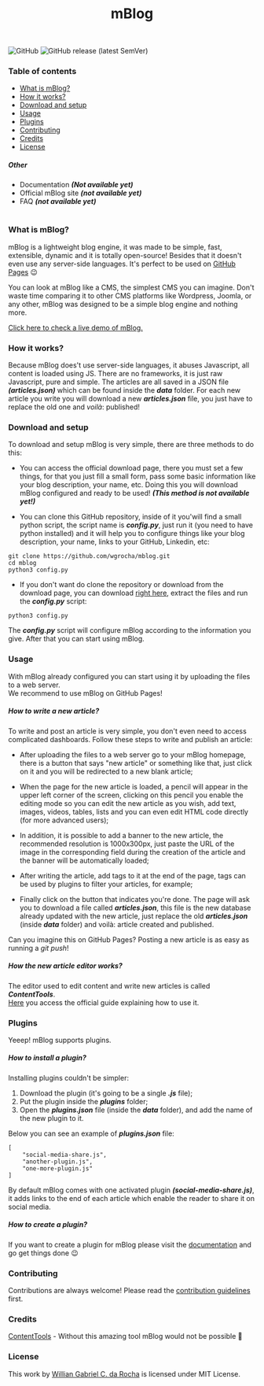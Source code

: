 <h1 align="center">mBlog</h1><br>

![GitHub](https://img.shields.io/github/license/wgrocha/mblog?style=for-the-badge)
![GitHub release (latest SemVer)](https://img.shields.io/github/v/release/wgrocha/mblog?sort=semver&style=for-the-badge)

### Table of contents

- [What is mBlog?](#what-is-mblog) 
- [How it works?](#how-it-works)
- [Download and setup](#download-and-setup)
- [Usage](#usage)
- [Plugins](#plugins)
- [Contributing](#contributing)
- [Credits](#credits)
- [License](#license)


##### Other

- Documentation __*(Not available yet)*__
- Official mBlog site __*(not available yet)*__
- FAQ __*(not available yet)*__

#

### What is mBlog?

mBlog is a lightweight blog engine, it was made to be simple, fast, extensible, dynamic and it is totally open-source! 
Besides that it doesn't even use any server-side languages. It's perfect to be used on [GitHub Pages](http://pages.github.com) :wink:

You can look at mBlog like a CMS, the simplest CMS you can imagine. Don't waste time comparing it to other CMS platforms like Wordpress, Joomla, or any other, mBlog was designed to be a simple blog engine and nothing more. 

[Click here to check a live demo of mBlog.](https://wgrocha.github.io/mblog-demo/)

### How it works?

Because mBlog does't use server-side languages, it abuses Javascript, all content is loaded using JS. There are no frameworks, it is just raw Javascript, pure and simple. The articles are all saved in a JSON file __*(articles.json)*__ which can be found inside the __*data*__ folder. For each new article you write you will download a new __*articles.json*__ file, you just have to replace the old one and _voilà_: published!

### Download and setup

To download and setup mBlog is very simple, there are three methods to do this:

- You can access the official download page, there you must set a few things, for that you just fill a small form, pass some basic information like your blog description, your name, etc. Doing this you will download mBlog configured and ready to be used! __*(This method is not available yet!)*__

- You can clone this GitHub repository, inside of it you'will find a small python script, the script name is __*config.py*__, just run it (you need to have python installed) and it will help you to configure things like your blog description, your name, links to your GitHub, Linkedin, etc:
```
git clone https://github.com/wgrocha/mblog.git
cd mblog
python3 config.py
```
- If you don't want do clone the repository or download from the download page, you can download [right here](https://github.com/wgrocha/mblog/archive/master.zip), extract the files and run the __*config.py*__ script:
```
python3 config.py
```

The __*config.py*__ script will configure mBlog according to the information you give. After that you can start using mBlog.

### Usage

With mBlog already configured you can start using it by uploading the files to a web server.<br>
We recommend to use mBlog on GitHub Pages!

##### How to write a new article?

To write and post an article is very simple, you don't even need to access complicated dashboards. Follow these steps to write and publish an article:

- After uploading the files to a web server go to your mBlog homepage, there is a button that says "new article" or something like that, just click on it and you will be redirected to a new blank article;

- When the page for the new article is loaded, a pencil will appear in the upper left corner of the screen, clicking on this pencil you enable the editing mode so you can edit the new article as you wish, add text, images, videos, tables, lists and you can even edit HTML code directly (for more advanced users);

- In addition, it is possible to add a banner to the new article, the recommended resolution is 1000x300px, just paste the URL of the image in the corresponding field during the creation of the article and the banner will be automatically loaded;

- After writing the article, add tags to it at the end of the page, tags can be used by plugins to filter your articles, for example;

- Finally click on the button that indicates you're done. The page will ask you to download a file called __*articles.json*__, this file is the new database already updated with the new article, just replace the old __*articles.json*__ (inside __*data*__ folder) and voilà: article created and published.

Can you imagine this on GitHub Pages? Posting a new article is as easy as running a _git push_!

##### How the new article editor works?

The editor used to edit content and write new articles is called __*ContentTools*__.<br>
[Here](https://getcontenttools.com/demo) you access the official guide explaining how to use it.

### Plugins

Yeeep! mBlog supports plugins.

##### How to install a plugin?

Installing plugins couldn't be simpler:

1. Download the plugin (it's going to be a single __*.js*__ file);
2. Put the plugin inside the __*plugins*__ folder;
3. Open the __*plugins.json*__ file (inside the __*data*__ folder), and add the name of the new plugin to it.

Below you can see an example of __*plugins.json*__ file:
```
[
	"social-media-share.js",
	"another-plugin.js",
	"one-more-plugin.js"
]
```
By default mBlog comes with one activated plugin __*(social-media-share.js)*__, it adds links to the end of each article which enable the reader to share it on social media.

##### How to create a plugin?

If you want to create a plugin for mBlog please visit the [documentation](#) and go get things done :wink:

### Contributing

Contributions are always welcome! Please read the [contribution guidelines](CONTRIBUTING.md) first.

### Credits

[ContentTools](https://getcontenttools.com) - Without this amazing tool mBlog would not be possible :blue_heart:


### License

This work by [Willian Gabriel C. da Rocha](https://wgrocha.github.io) is licensed under MIT License.
